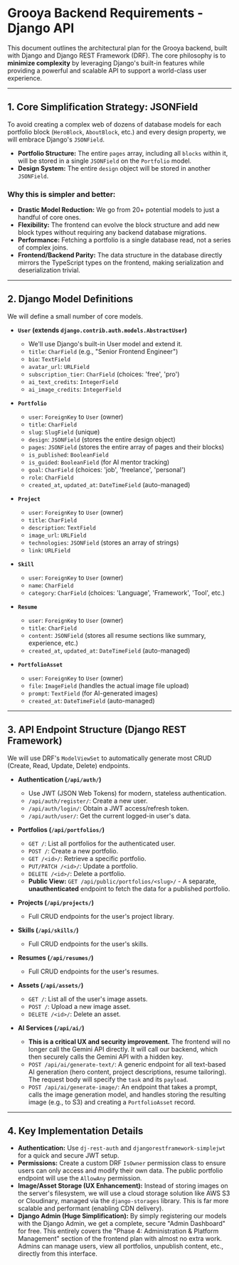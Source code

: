 
# Grooya Backend Requirements - Django API

This document outlines the architectural plan for the Grooya backend, built with Django and Django REST Framework (DRF). The core philosophy is to **minimize complexity** by leveraging Django's built-in features while providing a powerful and scalable API to support a world-class user experience.

---

## 1. Core Simplification Strategy: JSONField

To avoid creating a complex web of dozens of database models for each portfolio block (`HeroBlock`, `AboutBlock`, etc.) and every design property, we will embrace Django's `JSONField`.

-   **Portfolio Structure:** The entire `pages` array, including all `blocks` within it, will be stored in a single `JSONField` on the `Portfolio` model.
-   **Design System:** The entire `design` object will be stored in another `JSONField`.

### Why this is simpler and better:
-   **Drastic Model Reduction:** We go from 20+ potential models to just a handful of core ones.
-   **Flexibility:** The frontend can evolve the block structure and add new block types without requiring any backend database migrations.
-   **Performance:** Fetching a portfolio is a single database read, not a series of complex joins.
-   **Frontend/Backend Parity:** The data structure in the database directly mirrors the TypeScript types on the frontend, making serialization and deserialization trivial.

---

## 2. Django Model Definitions

We will define a small number of core models.

-   **`User` (extends `django.contrib.auth.models.AbstractUser`)**
    -   We'll use Django's built-in User model and extend it.
    -   `title`: `CharField` (e.g., "Senior Frontend Engineer")
    -   `bio`: `TextField`
    -   `avatar_url`: `URLField`
    -   `subscription_tier`: `CharField` (choices: 'free', 'pro')
    -   `ai_text_credits`: `IntegerField`
    -   `ai_image_credits`: `IntegerField`

-   **`Portfolio`**
    -   `user`: `ForeignKey` to `User` (owner)
    -   `title`: `CharField`
    -   `slug`: `SlugField` (unique)
    -   `design`: `JSONField` (stores the entire design object)
    -   `pages`: `JSONField` (stores the entire array of pages and their blocks)
    -   `is_published`: `BooleanField`
    -   `is_guided`: `BooleanField` (for AI mentor tracking)
    -   `goal`: `CharField` (choices: 'job', 'freelance', 'personal')
    -   `role`: `CharField`
    -   `created_at`, `updated_at`: `DateTimeField` (auto-managed)

-   **`Project`**
    -   `user`: `ForeignKey` to `User` (owner)
    -   `title`: `CharField`
    -   `description`: `TextField`
    -   `image_url`: `URLField`
    -   `technologies`: `JSONField` (stores an array of strings)
    -   `link`: `URLField`

-   **`Skill`**
    -   `user`: `ForeignKey` to `User` (owner)
    -   `name`: `CharField`
    -   `category`: `CharField` (choices: 'Language', 'Framework', 'Tool', etc.)

-   **`Resume`**
    -   `user`: `ForeignKey` to `User` (owner)
    -   `title`: `CharField`
    -   `content`: `JSONField` (stores all resume sections like summary, experience, etc.)
    -   `created_at`, `updated_at`: `DateTimeField` (auto-managed)

-   **`PortfolioAsset`**
    -   `user`: `ForeignKey` to `User` (owner)
    -   `file`: `ImageField` (handles the actual image file upload)
    -   `prompt`: `TextField` (for AI-generated images)
    -   `created_at`: `DateTimeField` (auto-managed)

---

## 3. API Endpoint Structure (Django REST Framework)

We will use DRF's `ModelViewSet` to automatically generate most CRUD (Create, Read, Update, Delete) endpoints.

-   **Authentication (`/api/auth/`)**
    -   Use JWT (JSON Web Tokens) for modern, stateless authentication.
    -   `/api/auth/register/`: Create a new user.
    -   `/api/auth/login/`: Obtain a JWT access/refresh token.
    -   `/api/auth/user/`: Get the current logged-in user's data.

-   **Portfolios (`/api/portfolios/`)**
    -   `GET /`: List all portfolios for the authenticated user.
    -   `POST /`: Create a new portfolio.
    -   `GET /<id>/`: Retrieve a specific portfolio.
    -   `PUT/PATCH /<id>/`: Update a portfolio.
    -   `DELETE /<id>/`: Delete a portfolio.
    -   **Public View:** `GET /api/public/portfolios/<slug>/` - A separate, **unauthenticated** endpoint to fetch the data for a published portfolio.

-   **Projects (`/api/projects/`)**
    -   Full CRUD endpoints for the user's project library.

-   **Skills (`/api/skills/`)**
    -   Full CRUD endpoints for the user's skills.

-   **Resumes (`/api/resumes/`)**
    -   Full CRUD endpoints for the user's resumes.

-   **Assets (`/api/assets/`)**
    -   `GET /`: List all of the user's image assets.
    -   `POST /`: Upload a new image asset.
    -   `DELETE /<id>/`: Delete an asset.

-   **AI Services (`/api/ai/`)**
    -   **This is a critical UX and security improvement.** The frontend will no longer call the Gemini API directly. It will call our backend, which then securely calls the Gemini API with a hidden key.
    -   `POST /api/ai/generate-text/`: A generic endpoint for all text-based AI generation (hero content, project descriptions, resume tailoring). The request body will specify the `task` and its `payload`.
    -   `POST /api/ai/generate-image/`: An endpoint that takes a prompt, calls the image generation model, and handles storing the resulting image (e.g., to S3) and creating a `PortfolioAsset` record.

---

## 4. Key Implementation Details

-   **Authentication:** Use `dj-rest-auth` and `djangorestframework-simplejwt` for a quick and secure JWT setup.
-   **Permissions:** Create a custom DRF `IsOwner` permission class to ensure users can only access and modify their own data. The public portfolio endpoint will use the `AllowAny` permission.
-   **Image/Asset Storage (UX Enhancement):** Instead of storing images on the server's filesystem, we will use a cloud storage solution like AWS S3 or Cloudinary, managed via the `django-storages` library. This is far more scalable and performant (enabling CDN delivery).
-   **Django Admin (Huge Simplification):** By simply registering our models with the Django Admin, we get a complete, secure "Admin Dashboard" for free. This entirely covers the "Phase 4: Administration & Platform Management" section of the frontend plan with almost no extra work. Admins can manage users, view all portfolios, unpublish content, etc., directly from this interface.
